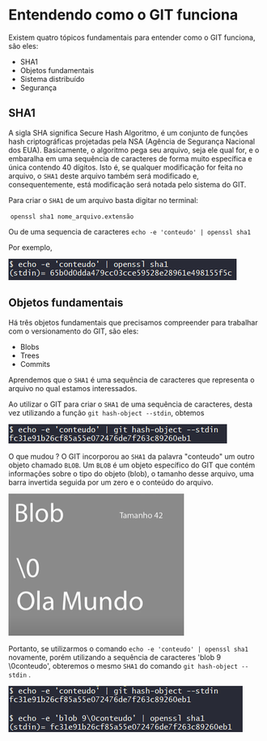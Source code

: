 # Entendendo como o GIT funciona

Existem quatro tópicos fundamentais para entender como o GIT funciona, são eles:

- SHA1
- Objetos fundamentais
- Sistema distribuído
- Segurança

## SHA1

A sigla SHA significa Secure Hash Algoritmo, é um conjunto de funções hash criptográficas projetadas pela NSA (Agência de Segurança Nacional dos EUA). Basicamente, o algoritmo pega seu arquivo, seja ele qual for, e o embaralha em uma sequência de caracteres de forma muito específica e única contendo 40 dígitos. Isto é, se qualquer modificação for feita no arquivo, o `SHA1`  deste arquivo também será modificado e, consequentemente, está modificação será notada pelo sistema do GIT.

Para criar o `SHA1` de um arquivo basta digitar no terminal:

​	`openssl sha1 nome_arquivo.extensão`

Ou de uma sequencia de caracteres `echo -e 'conteudo' | openssl sha1` 

Por exemplo,

![sha1 sem git](assets/images/sha1-sem-git.png)

## Objetos fundamentais

Há três objetos fundamentais que precisamos compreender para trabalhar com o  versionamento do GIT, são eles:

* Blobs
* Trees
* Commits

Aprendemos que o `SHA1` é uma sequência de caracteres que representa o arquivo no qual estamos interessados.

Ao utilizar o GIT para criar o `SHA1` de uma sequência de caracteres, desta vez utilizando a função `git hash-object --stdin`, obtemos

![sha1 com git](assets/images/sha1-com-git.png)

O que mudou ? O GIT incorporou ao `SHA1` da palavra "conteudo" um outro objeto chamado `BLOB`. Um `BLOB` é um objeto específico do GIT que contém informações sobre o tipo do objeto (blob), o tamanho desse arquivo, uma barra invertida seguida por um zero e o conteúdo do arquivo.

![Blob](assets/images/blob-exemplo.png)

Portanto, se utilizarmos o comando `echo -e 'conteudo' | openssl sha1` novamente, porém utilizando a sequência de caracteres 'blob 9 \0conteudo', obteremos o mesmo `SHA1` do comando `git hash-object --stdin` .

![Passando blob como conteudo](assets/images/passando-blob-como-conteudo.png)
